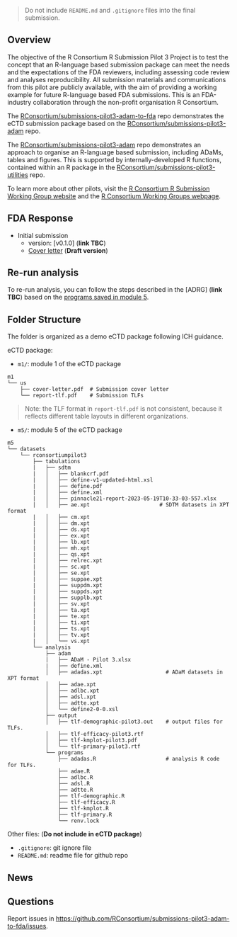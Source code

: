 > Do not include `README.md` and `.gitignore` files into the final submission. 

## Overview

The objective of the R Consortium R Submission Pilot 3 Project is to 
test the concept that an R-language based submission package can meet 
the needs and the expectations of the FDA reviewers, 
including assessing code review and analyses reproducibility. 
All submission materials and communications from this pilot are publicly available, 
with the aim of providing a working example for future R-language based FDA submissions.
This is an FDA-industry collaboration through the non-profit organisation R Consortium.

The [RConsortium/submissions-pilot3-adam-to-fda](https://github.com/RConsortium/submissions-pilot3-adam-to-fda)
repo demonstrates the eCTD submission package based on the [RConsortium/submissions-pilot3-adam](https://github.com/RConsortium/submissions-pilot3-adam) repo.  

The [RConsortium/submissions-pilot3-adam](https://github.com/RConsortium/submissions-pilot3-adam) repo demonstrates an approach to organise an R-language based submission, including ADaMs, tables and figures. This is supported by internally-developed R functions, contained within an R package in the [RConsortium/submissions-pilot3-utilities](https://github.com/RConsortium/submissions-pilot3-utilities) repo.

To learn more about other pilots, visit the [R Consortium R Submission Working Group website](https://rconsortium.github.io/submissions-wg/) and the [R Consortium Working Groups webpage](https://www.r-consortium.org/all-projects/isc-working-groups).

## FDA Response 

- Initial submission
  + version: [v0.1.0] (**link TBC**)
  + [Cover letter](https://github.com/RConsortium/submissions-pilot3-adam-to-fda/blob/main/m1/us/cover-letter.pdf) (**Draft version**)
  
## Re-run analysis 

To re-run analysis, you can follow the steps described in the 
[ADRG] (**link TBC**) based on the 
[programs saved in module 5](https://github.com/RConsortium/submissions-pilot3-adam-to-fda/tree/main/m5/datasets/rconsortiumpilot1/analysis/adam/programs). 

## Folder Structure 

The folder is organized as a demo eCTD package following ICH guidance. 

eCTD package: 

- `m1/`: module 1 of the eCTD package

```
m1
└── us
    ├── cover-letter.pdf  # Submission cover letter
    └── report-tlf.pdf    # Submission TLFs 
```

> Note: the TLF format in `report-tlf.pdf` is not consistent, 
> because it reflects different table layouts in different organizations. 

- `m5/`: module 5 of the eCTD package

```
m5
└── datasets
    └── rconsortiumpilot3
        ├── tabulations
        |   ├── sdtm
        |   │   ├── blankcrf.pdf
        |   │   ├── define-v1-updated-html.xsl
        |   │   ├── define.pdf
        |   │   ├── define.xml
        |   │   ├── pinnacle21-report-2023-05-19T10-33-03-557.xlsx
        |   │   ├── ae.xpt                      # SDTM datasets in XPT format
        |   │   ├── cm.xpt
        |   │   ├── dm.xpt
        |   │   ├── ds.xpt
        |   │   ├── ex.xpt
        |   │   ├── lb.xpt
        |   │   ├── mh.xpt
        |   │   ├── qs.xpt
        |   │   ├── relrec.xpt
        |   │   ├── sc.xpt
        |   │   ├── se.xpt
        |   │   ├── suppae.xpt
        |   │   ├── suppdm.xpt
        |   │   ├── suppds.xpt
        |   │   ├── supplb.xpt
        |   │   ├── sv.xpt
        |   │   ├── ta.xpt
        |   │   ├── te.xpt
        |   │   ├── ti.xpt
        |   │   ├── ts.xpt
        |   │   ├── tv.xpt
        |   │   └── vs.xpt
        └── analysis
            ├── adam
            |   ├── ADaM - Pilot 3.xlsx
            |   ├── define.xml
            │   ├── adadas.xpt                    # ADaM datasets in XPT format
            │   ├── adae.xpt
            │   ├── adlbc.xpt
            │   ├── adsl.xpt
            │   ├── adtte.xpt
            │   └── define2-0-0.xsl
            ├── output
            │   ├── tlf-demographic-pilot3.out    # output files for TLFs. 
            │   ├── tlf-efficacy-pilot3.rtf
            │   ├── tlf-kmplot-pilot3.pdf
            │   └── tlf-primary-pilot3.rtf
            └── programs
                ├── adadas.R                      # analysis R code for TLFs.   
                ├── adae.R
                ├── adlbc.R
                ├── adsl.R
                ├── adtte.R
                ├── tlf-demographic.R
                ├── tlf-efficacy.R
                ├── tlf-kmplot.R
                ├── tlf-primary.R
                └── renv.lock
```
Other files: (**Do not include in eCTD package**)

- `.gitignore`: git ignore file
- `README.md`: readme file for github repo

## News

## Questions 

Report issues in <https://github.com/RConsortium/submissions-pilot3-adam-to-fda/issues>.
